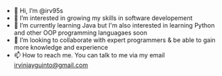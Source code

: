 - 👋 Hi, I’m @irv95s
- 👀 I’m interested in growing my skills in software developement
- 🌱 I’m currently learning Java but I'm also interested in learning Python and other OOP programming languagaes soon
- 💞️ I’m looking to collaborate with expert programmers & be able to gain more knowledge and experience
- 📫 How to reach me. You can talk to me via my email irvinjayguinto@gmail.com

<!---
irv95s/irv95s is a ✨ special ✨ repository because its `README.md` (this file) appears on your GitHub profile.
You can click the Preview link to take a look at your changes.
--->
